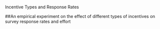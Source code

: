 Incentive Types and Response Rates


##An empirical experiment on the effect of different types of incentives on survey response rates and effort
